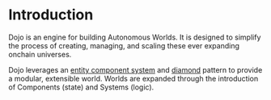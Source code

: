 # Introduction

Dojo is an engine for building Autonomous Worlds. It is designed to simplify the process of creating, managing, and scaling these ever expanding onchain universes.

Dojo leverages an [entity component system](https://en.wikipedia.org/wiki/Entity_component_system) and [diamond](https://eips.ethereum.org/EIPS/eip-2535) pattern to provide a modular, extensible world. Worlds are expanded through the introduction of Components (state) and Systems (logic).
